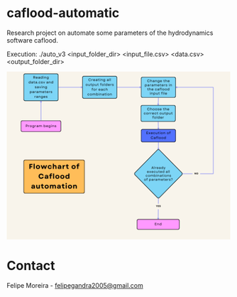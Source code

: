 # caflood-automatic
Research project on automate some parameters of the hydrodynamics software caflood.


Execution: ./auto_v3 <input_folder_dir> <input_file.csv> <data.csv> <output_folder_dir>


![Fluxograma do Projeto](https://github.com/felipe-gandra/caflood-automatic/blob/main/Fluxograma.png?raw=true)

# Contact
Felipe Moreira - felipegandra2005@gmail.com
